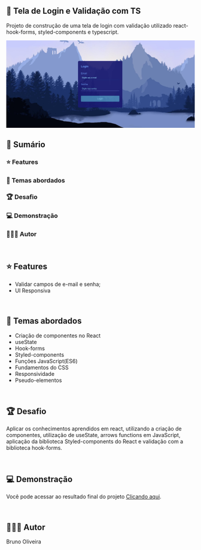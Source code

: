 ## 📌 Tela de Login e Validação com TS
Projeto de construção de uma tela de login com validação utilizado react-hook-forms, styled-components e typescript.

<img src="./public/bg-projeto.jpg" alt="Imagem da tela do projeto">

<br>

## 📎 Sumário
### ⭐ Features
### 📂 Temas abordados
### 🏆 Desafio
### 💻 Demonstração
### 🙋🏻‍♂️ Autor

<br>

## ⭐ Features
- Validar campos de e-mail e senha;
- UI Responsiva

<br>

## 📂 Temas abordados
- Criação de componentes no React
- useState
- Hook-forms
- Styled-components
- Funções JavaScript(ES6)
- Fundamentos do CSS
- Responsividade
- Pseudo-elementos

<br>

## 🏆 Desafio
Aplicar os conhecimentos aprendidos em react, utilizando a criação de componentes, utilização de useState, arrows functions em JavaScript, aplicação da biblioteca Styled-components do React e validação com a biblioteca hook-forms.

<br>

## 💻 **Demonstração**
Você pode acessar ao resultado final do projeto <a href="https://tela-login-ts.netlify.app/" target="_blank">Clicando aqui</a>.

<br>

## 🙋🏻‍♂️ Autor
Bruno Oliveira
